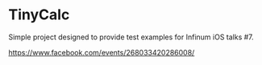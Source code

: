 # TinyCalc

Simple project designed to provide test examples for Infinum iOS talks #7.

https://www.facebook.com/events/268033420286008/

